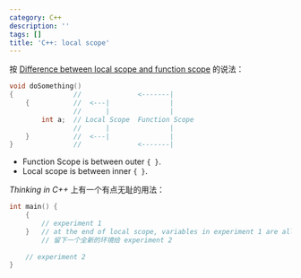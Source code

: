 ```yaml
---
category: C++
description: ''
tags: []
title: 'C++: local scope'
---
```


按 [Difference between local scope and function scope](http://stackoverflow.com/a/7933839) 的说法：

```cpp
void doSomething()
{				//				<-------|
	{			//	<---|				| 
				//		|				|
		int a;	// Local Scope	Function Scope
				//		|				|
	}			//	<---|				| 
}				//				<-------|
```

- Function Scope is between outer `{ }`.
- Local scope is between inner `{ }`.

_Thinking in C++_ 上有一个有点无耻的用法：

```cpp
int main() {
	{
		// experiment 1
	}	// at the end of local scope, variables in experiment 1 are all destructed
		// 留下一个全新的环境给 experiment 2
	
	// experiment 2
}
```